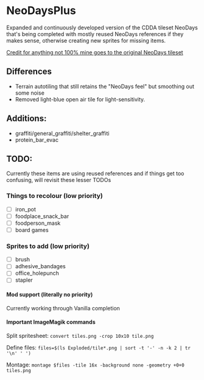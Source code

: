 # NeoDaysPlus
Expanded and continuously developed version of the CDDA tileset NeoDays that's being completed with mostly reused NeoDays references if they makes sense, otherwise creating new sprites for missing items.

[Credit for anything not 100% mine goes to the original NeoDays tileset](https://github.com/I-am-Erk/CDDA-Tilesets)

## Differences
- Terrain autotiling that still retains the "NeoDays feel" but smoothing out some noise
- Removed light-blue open air tile for light-sensitivity.

## Additions:
- graffiti/general_graffiti/shelter_graffiti
- protein_bar_evac

## TODO:
Currently these items are using reused references and if things get too confusing, will revisit these lesser TODOs

### Things to recolour (low priority)
- [ ] iron_pot
- [ ] foodplace_snack_bar
- [ ] foodperson_mask
- [ ] board games

### Sprites to add (low priority)
- [ ] brush
- [ ] adhesive_bandages
- [ ] office_holepunch
- [ ] stapler

#### Mod support (literally no priority)
Currently working through Vanilla completion

#### Important ImageMagik commands
Split spritesheet: `convert tiles.png -crop 10x10 tile.png`

Define files: `files=$(ls Exploded/tile*.png | sort -t '-' -n -k 2 | tr '\n' ' ')`

Montage: `montage $files -tile 16x -background none -geometry +0+0 tiles.png`

